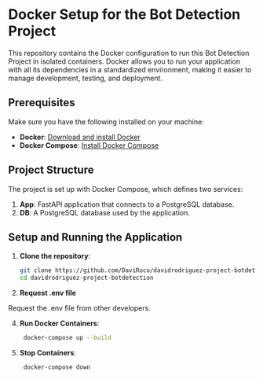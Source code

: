 # Docker Setup for the Bot Detection Project

This repository contains the Docker configuration to run this Bot Detection Project in isolated containers. Docker allows you to run your application with all its dependencies in a standardized environment, making it easier to manage development, testing, and deployment.

## Prerequisites

Make sure you have the following installed on your machine:

- **Docker**: [Download and install Docker](https://www.docker.com/get-started)
- **Docker Compose**: [Install Docker Compose](https://docs.docker.com/compose/install/)

## Project Structure

The project is set up with Docker Compose, which defines two services:

1. **App**: FastAPI application that connects to a PostgreSQL database.
2. **DB**: A PostgreSQL database used by the application.

## Setup and Running the Application

1. **Clone the repository**:

   ```bash
   git clone https://github.com/DaviRoco/davidrodriguez-project-botdetection.git
   cd davidrodriguez-project-botdetection
   
2. **Request .env file**

Request the .env file from other developers.


4. **Run Docker Containers**:
   ```bash
    docker-compose up --build
   
5. **Stop Containers**:
   ```bash
    docker-compose down
